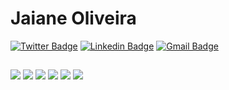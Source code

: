 # Jaiane Oliveira

[![Twitter Badge](https://img.shields.io/badge/-@_JaianeOliveira-6A00E4?style=flat-square&labelColor=6A00E4&logo=twitter&logoColor=white&link=https://twitter.com/_JaianeOliveira)](https://twitter.com/_JaianeOliveira) 
[![Linkedin Badge](https://img.shields.io/badge/-Jaiane%20Oliveira-6A00E4?style=flat-square&labelColor=6A00E4&logo=Linkedin&logoColor=white&link=https://www.linkedin.com/in/jaianeoliveira/)](https://www.linkedin.com/in/jaianeoliveira/) 
[![Gmail Badge](https://img.shields.io/badge/-jaianeoliveira.dev@gmail.com-6A00E4?style=flat-square&logo=Gmail&logoColor=white&link=mailto:jaianeoliveirra.dev@gmail.com)](mailto:jaianeoliveira.dev@gmail.com)


##

<div width='100%' align='start'>
    <img src="https://img.shields.io/badge/JavaScript-F7DF1E?style=for-the-badge&logo=javascript&logoColor=black" />
    <img src="https://img.shields.io/badge/TypeScript-007ACC?style=for-the-badge&logo=typescript&logoColor=whit" />
    <img src="https://img.shields.io/badge/React-20232A?style=for-the-badge&logo=react&logoColor=61DAFB" />
    <img src="https://img.shields.io/badge/React_Native-20232A?style=for-the-badge&logo=react&logoColor=61DAFB" />
    <img src="https://img.shields.io/badge/Node.js-43853D?style=for-the-badge&logo=node.js&logoColor=white" />
    <img src="https://img.shields.io/badge/Express.js-404D59?style=for-the-badge" />
</div>

 

